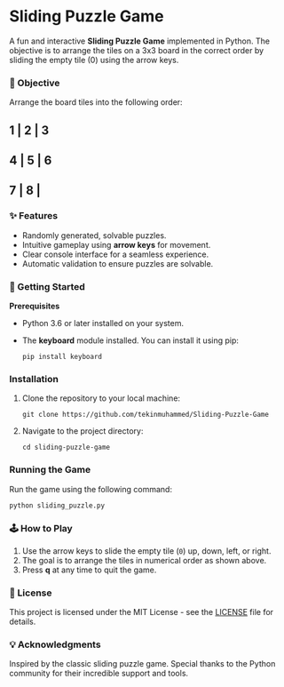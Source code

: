 # Sliding Puzzle Game
A fun and interactive **Sliding Puzzle Game** implemented in Python. The objective is to arrange the tiles on a 3x3 board in the correct order by sliding the empty tile (0) using the arrow keys.

### 🎯 Objective
Arrange the board tiles into the following order:

 1 | 2 | 3 
-----------
 4 | 5 | 6 
-----------
 7 | 8 |   
-----------

 
### ✨ Features
* Randomly generated, solvable puzzles.
* Intuitive gameplay using **arrow keys** for movement.
* Clear console interface for a seamless experience.
* Automatic validation to ensure puzzles are solvable.

### 🚀 Getting Started
**Prerequisites**
* Python 3.6 or later installed on your system.
* The **keyboard** module installed. You can install it using pip:

     `pip install keyboard`


### Installation
1. Clone the repository to your local machine:

     `git clone https://github.com/tekinmuhammed/Sliding-Puzzle-Game`
3. Navigate to the project directory:

     `cd sliding-puzzle-game`

### Running the Game
Run the game using the following command:

`python sliding_puzzle.py`

### 🕹️ How to Play
1. Use the arrow keys to slide the empty tile (`0`) up, down, left, or right.
2. The goal is to arrange the tiles in numerical order as shown above.
3. Press **q** at any time to quit the game.

### 📝 License
This project is licensed under the MIT License - see the [LICENSE](https://mit-license.org/) file for details.

### 💡 Acknowledgments
Inspired by the classic sliding puzzle game.
Special thanks to the Python community for their incredible support and tools.
